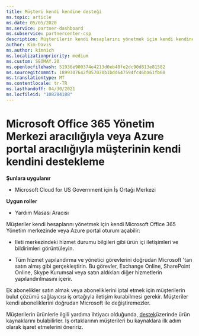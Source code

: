 ```yaml
---
title: Müşteri kendi kendine desteği
ms.topic: article
ms.date: 05/05/2020
ms.service: partner-dashboard
ms.subservice: partnercenter-csp
description: Müşterilerin kendi hesaplarını yönetmek için kendi kendine destek gerçekleştirebilecekleri ve bulut çözümü sağlayıcısı iş ortağıyla iletişim kurabilmesi gereken durumlar hakkında bilgi edinin.
author: Kim-Davis
ms.author: kimnich
ms.localizationpriority: medium
ms.custom: SEOMAY.20
ms.openlocfilehash: 51936e900374e4213d0eb40fe2dc90d813e81582
ms.sourcegitcommit: 1899307642f057070b1bdd647594fc46ba61fb08
ms.translationtype: MT
ms.contentlocale: tr-TR
ms.lasthandoff: 04/30/2021
ms.locfileid: "108284188"
---
```

# <a name="customer-self-support-through-microsoft-office-365-admin-center-or-through-the-azure-portal"></a>Microsoft Office 365 Yönetim Merkezi aracılığıyla veya Azure portal aracılığıyla müşterinin kendi kendini destekleme

**Şunlara uygulanır**

- Microsoft Cloud for US Government için İş Ortağı Merkezi

**Uygun roller**

- Yardım Masası Aracısı

Müşteriler kendi hesaplarını yönetmek için kendi Microsoft Office 365 Yönetim merkezinde veya Azure portal oturum açabilir:

- Ileti merkezindeki hizmet durumu bilgileri gibi ürün içi iletişimleri ve bildirimleri görüntüleyin.

- Tüm hizmet yapılandırma ve yönetici görevlerini doğrudan Microsoft 'tan satın almış gibi gerçekleştirin. Bu görevler, Exchange Online, SharePoint Online, Skype Kurumsal veya satın aldıkları diğer hizmetlerin yapılandırılmasını içerir.

Ek abonelikler satın almak veya aboneliklerini iptal etmek için müşterilerin bulut çözümü sağlayıcısı iş ortağıyla iletişim kurabilmesi gerekir. Müşteriler kendi aboneliklerini doğrudan Microsoft ile değiştiremezler.

Müşterilerin ürünlerle ilgili yardıma ihtiyacı olduğunda, [destek](https://partnercenter.microsoft.com/partner/support)üzerinde ürün kaynaklarını bulabilirler. İş ortaklarının müşterileri bu kaynaklara ilk adım olarak işaret etmelerini öneririz.

 

 



